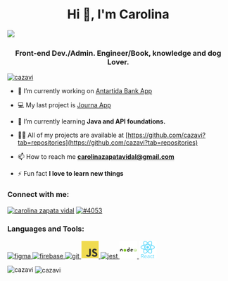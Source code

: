 <h1 align="center">Hi 👋, I'm Carolina</h1>

![](https://github.com/cazavi/banner/blob/main/Portada%20de%20LinkedIn%20ilustraci%C3%B3n%20azul.png?raw=true)

<h3 align="center">Front-end Dev./Admin. Engineer/Book, knowledge and dog Lover.</h3>

<p align="left"> <a href="https://github.com/ryo-ma/github-profile-trophy"><img src="https://github-profile-trophy.vercel.app/?username=cazavi" alt="cazavi" /></a> </p>

- 🔭 I’m currently working on [Antartida Bank App](https://github.com/EquipoPenguin/antartidabank)

- 💻 My last project is [Journa App](https://github.com/cazavi/journal-app)

- 🌱 I’m currently learning **Java and API foundations.**

- 👨‍💻 All of my projects are available at [https://github.com/cazavi?tab=repositories](https://github.com/cazavi?tab=repositories)

- 📫 How to reach me **carolinazapatavidal@gmail.com**

- ⚡ Fun fact **I love to learn new things**

<h3 align="left">Connect with me:</h3>
<p align="left">
<a href="https://linkedin.com/in/carolina zapata vidal" target="blank"><img align="center" src="https://raw.githubusercontent.com/rahuldkjain/github-profile-readme-generator/master/src/images/icons/Social/linked-in-alt.svg" alt="carolina zapata vidal" height="30" width="40" /></a>
<a href="https://discord.gg/#4053" target="blank"><img align="center" src="https://raw.githubusercontent.com/rahuldkjain/github-profile-readme-generator/master/src/images/icons/Social/discord.svg" alt="#4053" height="30" width="40" /></a>
</p>

<h3 align="left">Languages and Tools:</h3>
<p align="left"> <a href="https://www.figma.com/" target="_blank" rel="noreferrer"> <img src="https://www.vectorlogo.zone/logos/figma/figma-icon.svg" alt="figma" width="40" height="40"/> </a> <a href="https://firebase.google.com/" target="_blank" rel="noreferrer"> <img src="https://www.vectorlogo.zone/logos/firebase/firebase-icon.svg" alt="firebase" width="40" height="40"/> </a> <a href="https://git-scm.com/" target="_blank" rel="noreferrer"> <img src="https://www.vectorlogo.zone/logos/git-scm/git-scm-icon.svg" alt="git" width="40" height="40"/> </a> <a href="https://developer.mozilla.org/en-US/docs/Web/JavaScript" target="_blank" rel="noreferrer"> <img src="https://raw.githubusercontent.com/devicons/devicon/master/icons/javascript/javascript-original.svg" alt="javascript" width="40" height="40"/> </a> <a href="https://jestjs.io" target="_blank" rel="noreferrer"> <img src="https://www.vectorlogo.zone/logos/jestjsio/jestjsio-icon.svg" alt="jest" width="40" height="40"/> </a> <a href="https://nodejs.org" target="_blank" rel="noreferrer"> <img src="https://raw.githubusercontent.com/devicons/devicon/master/icons/nodejs/nodejs-original-wordmark.svg" alt="nodejs" width="40" height="40"/> </a> <a href="https://reactjs.org/" target="_blank" rel="noreferrer"> <img src="https://raw.githubusercontent.com/devicons/devicon/master/icons/react/react-original-wordmark.svg" alt="react" width="40" height="40"/> </a> </p>

<p><img align="left" src="https://github-readme-stats.vercel.app/api/top-langs?username=cazavi&show_icons=true&locale=en&layout=compact" alt="cazavi" /></p>

<p>&nbsp;<img align="center" src="https://github-readme-stats.vercel.app/api?username=cazavi&show_icons=true&locale=en" alt="cazavi" /></p>

